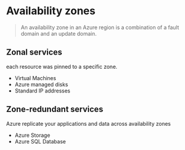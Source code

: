 # Availability zones
> An availability zone in an Azure region is a combination of a fault domain and an update domain.


## Zonal services
each resource was pinned to a specific zone.
- Virtual Machines
- Azure managed disks
- Standard IP addresses

## Zone-redundant services 
Azure replicate your applications and data across availability zones
- Azure Storage
- Azure SQL Database

